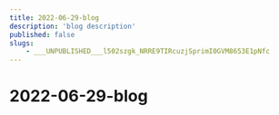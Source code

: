 ```yaml
---
title: 2022-06-29-blog
description: 'blog description'
published: false
slugs:
    - ___UNPUBLISHED___l502szgk_NRRE9TIRcuzjSprimI0GVM8653E1pNfc
---
```


# 2022-06-29-blog
